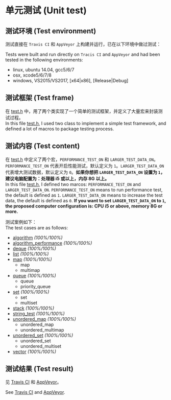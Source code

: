 单元测试 (Unit test)
=====
## 测试环境 (Test environment)
  测试直接在 `Travis CI` 和 `AppVeyor` 上构建并运行，已在以下环境中做过测试：
  
  Tests were built and run directly on `Tracis CI` and `AppVeyor` and had been tested in the following environments:

  * linux, ubuntu 14.04, gcc5/6/7
  * osx, xcode5/6/7/8
  * windows, VS2015/VS2017, [x64|x86], [Release|Debug]
  
## 测试框架 (Test frame)
  在 [test.h](https://github.com/Alinshans/MyTinySTL/blob/master/Test/test.h) 中，用了两个类实现了一个简单的测试框架，并定义了大量宏来封装测试过程。</br>
  In this file [test.h](https://github.com/Alinshans/MyTinySTL/blob/master/Test/test.h), I used two class to implement a simple test framework, and defined a lot of macros to package testing process.
  
## 测试内容 (Test content)
  在 [test.h](https://github.com/Alinshans/MyTinySTL/blob/master/Test/test.h) 中定义了两个宏，`PERFORMANCE_TEST_ON` 和 `LARGER_TEST_DATA_ON`。`PERFORMANCE_TEST_ON` 代表开启性能测试，默认定义为 `1`。`LARGER_TEST_DATA_ON` 代表增大测试数据，默认定义为 `0`。**如果你想把 `LARGER_TEST_DATA_ON` 设置为 `1`，建议电脑配置为：处理器 i5 或以上，内存 8G 以上。**<br>
  In this file [test.h](https://github.com/Alinshans/MyTinySTL/blob/master/Test/test.h), I defined two marcos: `PERFORMANCE_TEST_ON` and `LARGER_TEST_DATA_ON`. `PERFORMANCE_TEST_ON` means to run performance test, the default is defined as `1`. `LARGER_TEST_DATA_ON` means to increase the test data, the default is defined as `0`. **If you want to set `LARGER_TEST_DATA_ON` to `1`, the proposed computer configuration is: CPU i5 or above, memory 8G or more.**

  测试案例如下：<br>
  The test cases are as follows:

  * [algorithm](https://github.com/Alinshans/MyTinySTL/blob/master/Test/algorithm_test.h) *(100%/100%)*
  * [algorithm_performance](https://github.com/Alinshans/MyTinySTL/blob/master/Test/algorithm_performance_test.h) *(100%/100%)*
  * [deque](https://github.com/Alinshans/MyTinySTL/blob/master/Test/deque_test.h) *(100%/100%)*
  * [list](https://github.com/Alinshans/MyTinySTL/blob/master/Test/list_test.h) *(100%/100%)*
  * [map](https://github.com/Alinshans/MyTinySTL/blob/master/Test/map_test.h) *(100%/100%)*
    * map
    * multimap
  * [queue](https://github.com/Alinshans/MyTinySTL/blob/master/Test/queue_test.h) *(100%/100%)*
    * queue
    * priority_queue
  * [set](https://github.com/Alinshans/MyTinySTL/blob/master/Test/set_test.h) *(100%/100%)*
    * set
    * multiset
  * [stack](https://github.com/Alinshans/MyTinySTL/blob/master/Test/stack_test.h) *(100%/100%)*
  * [string_test](https://github.com/Alinshans/MyTinySTL/blob/master/Test/string_test.h) *(100%/100%)*
  * [unordered_map](https://github.com/Alinshans/MyTinySTL/blob/master/Test/unordered_map_test.h) *(100%/100%)*
    * unordered_map
    * unordered_multimap
  * [unordered_set](https://github.com/Alinshans/MyTinySTL/blob/master/Test/unordered_set_test.h) *(100%/100%)*
    * unordered_set
    * unordered_multiset
  * [vector](https://github.com/Alinshans/MyTinySTL/blob/master/Test/vector_test.h) *(100%/100%)*
  
  
## 测试结果 (Test result)
  见 [Travis CI](https://travis-ci.org/Alinshans/MyTinySTL) 和 [AppVeyor](https://ci.appveyor.com/project/Alinshans/mytinystl)。

  See [Travis CI](https://travis-ci.org/Alinshans/MyTinySTL) and [AppVeyor](https://ci.appveyor.com/project/Alinshans/mytinystl).
  
